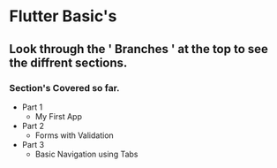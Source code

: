 # Flutter Basic's

## Look through the ' Branches ' at the top to see the diffrent sections.

### Section's Covered so far.

- Part 1 
  - My First App
- Part 2 
  - Forms with Validation
- Part 3
  - Basic Navigation using Tabs
